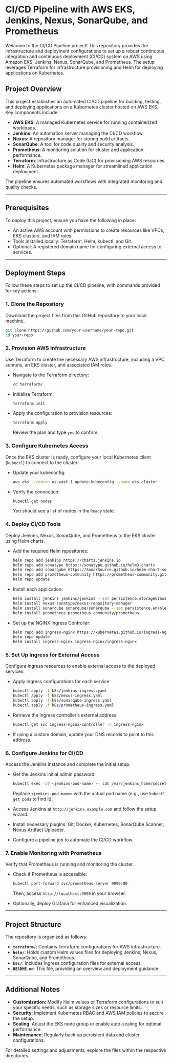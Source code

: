# CI/CD Pipeline with AWS EKS, Jenkins, Nexus, SonarQube, and Prometheus

Welcome to the CI/CD Pipeline project! This repository provides the infrastructure and deployment configurations to set up a robust continuous integration and continuous deployment (CI/CD) system on AWS using Amazon EKS, Jenkins, Nexus, SonarQube, and Prometheus. The setup leverages Terraform for infrastructure provisioning and Helm for deploying applications on Kubernetes.

## Project Overview

This project establishes an automated CI/CD pipeline for building, testing, and deploying applications on a Kubernetes cluster hosted on AWS EKS. Key components include:

- **AWS EKS**: A managed Kubernetes service for running containerized workloads.
- **Jenkins**: An automation server managing the CI/CD workflow.
- **Nexus**: A repository manager for storing build artifacts.
- **SonarQube**: A tool for code quality and security analysis.
- **Prometheus**: A monitoring solution for cluster and application performance.
- **Terraform**: Infrastructure as Code (IaC) for provisioning AWS resources.
- **Helm**: A Kubernetes package manager for streamlined application deployment.

The pipeline ensures automated workflows with integrated monitoring and quality checks.

---

## Prerequisites

To deploy this project, ensure you have the following in place:

- An active AWS account with permissions to create resources like VPCs, EKS clusters, and IAM roles.
- Tools installed locally: Terraform, Helm, kubectl, and Git.
- Optional: A registered domain name for configuring external access to services.

---

## Deployment Steps

Follow these steps to set up the CI/CD pipeline, with commands provided for key actions:

### 1. Clone the Repository

Download the project files from this GitHub repository to your local machine.

```bash
git clone https://github.com/your-username/your-repo.git
cd your-repo
```

### 2. Provision AWS Infrastructure

Use Terraform to create the necessary AWS infrastructure, including a VPC, subnets, an EKS cluster, and associated IAM roles.

- Navigate to the Terraform directory:
  ```bash
  cd terraform/
  ```

- Initialize Terraform:
  ```bash
  terraform init
  ```

- Apply the configuration to provision resources:
  ```bash
  terraform apply
  ```

  Review the plan and type `yes` to confirm.

### 3. Configure Kubernetes Access

Once the EKS cluster is ready, configure your local Kubernetes client (`kubectl`) to connect to the cluster.

- Update your kubeconfig:
  ```bash
  aws eks --region us-east-1 update-kubeconfig --name eks-cluster
  ```

- Verify the connection:
  ```bash
  kubectl get nodes
  ```

  You should see a list of nodes in the `Ready` state.

### 4. Deploy CI/CD Tools

Deploy Jenkins, Nexus, SonarQube, and Prometheus to the EKS cluster using Helm charts.

- Add the required Helm repositories:
  ```bash
  helm repo add jenkins https://charts.jenkins.io
  helm repo add sonatype https://sonatype.github.io/helm3-charts
  helm repo add sonarqube https://SonarSource.github.io/helm-chart-sonarqube
  helm repo add prometheus-community https://prometheus-community.github.io/helm-charts
  helm repo update
  ```

- Install each application:
  ```bash
  helm install jenkins jenkins/jenkins --set persistence.storageClass=gp2,persistence.size=10Gi
  helm install nexus sonatype/nexus-repository-manager
  helm install sonarqube sonarqube/sonarqube --set persistence.enabled=true,persistence.storageClass=gp2
  helm install prometheus prometheus-community/prometheus
  ```

- Set up the NGINX Ingress Controller:
  ```bash
  helm repo add ingress-nginx https://kubernetes.github.io/ingress-nginx
  helm repo update
  helm install ingress-nginx ingress-nginx/ingress-nginx
  ```

### 5. Set Up Ingress for External Access

Configure Ingress resources to enable external access to the deployed services.

- Apply Ingress configurations for each service:
  ```bash
  kubectl apply -f k8s/jenkins-ingress.yaml
  kubectl apply -f k8s/nexus-ingress.yaml
  kubectl apply -f k8s/sonarqube-ingress.yaml
  kubectl apply -f k8s/prometheus-ingress.yaml
  ```

- Retrieve the Ingress controller’s external address:
  ```bash
  kubectl get svc ingress-nginx-controller -n ingress-nginx
  ```

- If using a custom domain, update your DNS records to point to this address.

### 6. Configure Jenkins for CI/CD

Access the Jenkins instance and complete the initial setup.

- Get the Jenkins initial admin password:
  ```bash
  kubectl exec -it <jenkins-pod-name> -- cat /var/jenkins_home/secrets/initialAdminPassword
  ```

  Replace `<jenkins-pod-name>` with the actual pod name (e.g., use `kubectl get pods` to find it).

- Access Jenkins at `http://jenkins.example.com` and follow the setup wizard.
- Install necessary plugins: Git, Docker, Kubernetes, SonarQube Scanner, Nexus Artifact Uploader.
- Configure a pipeline job to automate the CI/CD workflow.

### 7. Enable Monitoring with Prometheus

Verify that Prometheus is running and monitoring the cluster.

- Check if Prometheus is accessible:
  ```bash
  kubectl port-forward svc/prometheus-server 9090:80
  ```

  Then, access `http://localhost:9090` in your browser.

- Optionally, deploy Grafana for enhanced visualization.

---

## Project Structure

The repository is organized as follows:

- **`terraform/`**: Contains Terraform configurations for AWS infrastructure.
- **`helm/`**: Holds custom Helm values files for deploying Jenkins, Nexus, SonarQube, and Prometheus.
- **`k8s/`**: Includes Ingress configuration files for external access.
- **`README.md`**: This file, providing an overview and deployment guidance.

---

## Additional Notes

- **Customization**: Modify Helm values or Terraform configurations to suit your specific needs, such as storage sizes or resource limits.
- **Security**: Implement Kubernetes RBAC and AWS IAM policies to secure the setup.
- **Scaling**: Adjust the EKS node group or enable auto-scaling for optimal performance.
- **Maintenance**: Regularly back up persistent data and cluster configurations.

For detailed settings and adjustments, explore the files within the respective directories.